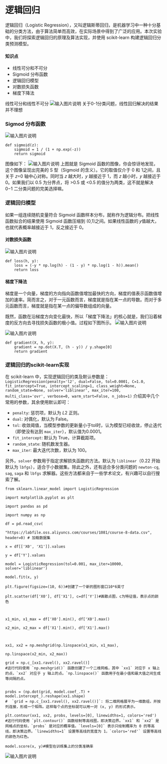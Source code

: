 # 逻辑回归

逻辑回归（Logistic Regression），又叫逻辑斯蒂回归，是机器学习中一种十分基础的分类方法，由于算法简单而高效，在实际场景中得到了广泛的应用。本次实验中，我们将探索逻辑回归的原理及算法实现，并使用 scikit-learn 构建逻辑回归分类预测模型。
#### 知识点

-   线性可分和不可分
-   Sigmoid 分布函数
-   逻辑回归模型
-   对数损失函数
-   梯度下降法


线性可分和线性不可分
![输入图片说明](/imgs/2024-04-29/D2mhQ0UiafgCuBRJ.png)
关于0-1分类问题，线性回归解决的结果并不理想
### Sigmod 分布函数
![输入图片说明](/imgs/2024-04-29/WtcHb7rYG2RjqnvB.png)
```
def sigmoid(z): 
	sigmoid = 1 / (1 + np.exp(-z)) 
	return sigmoid
```
图像如下：
![输入图片说明](/imgs/2024-04-29/UZJISGkd2jWNzPJ7.png)
上图就是 Sigmoid 函数的图像，你会惊讶地发现，这个图像呈现出完美的 S 型（Sigmoid 的含义）。它的取值仅介于 0 和 1之间，且关于 𝑧=0 轴中心对称。同时当 𝑧 越大时，𝑦 越接近于 1，而 𝑧 越小时，𝑦 越接近于 0。如果我们以 0.5 为分界点，将 >0.5 或 <0.5 的值分为两类，这不就是解决 0−1 二分类问题的完美选择嘛。
### 逻辑回归模型
如果一组连续随机变量符合 Sigmoid 函数样本分布，就称作为逻辑分布。把线性函数拟合的结果使用 Sigmoid 函数压缩到 (0,1)之间。如果线性函数的 𝑦值越大，也就代表概率越接近于 1，反之接近于 0。
#### 对数损失函数
![输入图片说明](/imgs/2024-04-29/yms9QSUZc3XhbYcn.png)
```
def loss(h, y): 
	loss = (-y * np.log(h) - (1 - y) * np.log(1 - h)).mean() 
	return loss
```
#### 梯度下降法
梯度是一个向量，梯度的方向指向函数值增加最快的方向，梯度的值表示函数值增加的速率。简而言之，对于一元函数而言，梯度就是指在某一点的导数。而对于多元函数而言，梯度就是指在某一点的偏导数组成的向量。

既然，函数在沿梯度方向变化最快，所以「梯度下降法」的核心就是，我们沿着梯度的反方向去寻找损失函数的极小值。过程如下图所示。
![输入图片说明](/imgs/2024-04-29/D2q6G3KHTq5WuhVF.png)

![输入图片说明](/imgs/2024-04-29/AQ1mRoaFy30DGmlf.png)
```
def gradient(X, h, y): 
	gradient = np.dot(X.T, (h - y)) / y.shape[0] 
	return gradient
```

### 逻辑回归的scikit-learn实现
在 scikit-learn 中，实现逻辑回归的类及默认参数是：
`LogisticRegression(penalty='l2', dual=False, tol=0.0001, C=1.0, fit_intercept=True, intercept_scaling=1, class_weight=None, random_state=None, solver='liblinear', max_iter=100, multi_class='ovr', verbose=0, warm_start=False, n_jobs=1)`
介绍其中几个常用的参数，其余使用默认即可：
-   `penalty`: 惩罚项，默认为 𝐿2 正则。
-   `dual`: 对偶化，默认为 False。
-   `tol`: 收敛阈值，当模型参数的更新量小于tol时，认为模型已经收敛，停止迭代（即使没有达到 `max_iter`），默认值为0.0001。
-   `fit_intercept`: 默认为 True，计算截距项。
-   `random_state`: 随机数发生器。
-   `max_iter`: 最大迭代次数，默认为 100。

另外，`solver` 参数用于指定求解损失函数的方法。默认为 `liblinear`（0.22 开始默认为 `lbfgs`），适合于小数据集。除此之外，还有适合多分类问题的 `newton-cg`, `sag`, `saga` 和 `lbfgs` 求解器。这些方法都来自于一些学术论文，有兴趣可以自行搜索了解。
```
from sklearn.linear_model import LogisticRegression

import matplotlib.pyplot as plt

import pandas as pd

import numpy as np

df = pd.read_csv(

"https://labfile.oss.aliyuncs.com/courses/1081/course-8-data.csv", header=0) # 加载数据集

x = df[['X0', 'X1']].values

y = df['Y'].values

model = LogisticRegression(tol=0.001, max_iter=10000, solver='liblinear')

model.fit(x, y)

plt.figure(figsize=(10, 6))#创建了一个新的图形窗口10*6英寸

plt.scatter(df['X0'], df['X1'], c=df['Y'])#画散点图，c为特征值，表示点的颜色

  

x1_min, x1_max = df['X0'].min(), df['X0'].max()

x2_min, x2_max = df['X1'].min(), df['X1'].max()

  

xx1, xx2 = np.meshgrid(np.linspace(x1_min, x1_max),

np.linspace(x2_min, x2_max))

grid = np.c_[xx1.ravel(), xx2.ravel()]
#这行代码使用 `np.meshgrid()` 函数创建了一个二维网格，其中 `xx1` 对应于 x 轴上的点，`xx2` 对应于 y 轴上的点。`np.linspace()` 函数用于在最小值和最大值之间生成等间隔的点。
  

probs = (np.dot(grid, model.coef_.T) + model.intercept_).reshape(xx1.shape)
#  `grid = np.c_[xx1.ravel(), xx2.ravel()]`: 将二维网格展平为一维数组，并按列连接，形成一个矩阵。这样每个点的坐标就可以用一对 (x, y) 的形式表示。

plt.contour(xx1, xx2, probs, levels=[0], linewidths=1, colors='red')
#这行代码使用 `plt.contour()` 函数绘制等高线图，即决策边界。`xx1` 和 `xx2` 是网格点的坐标，`probs` 是对应的概率值。`levels=[0]` 表示只绘制概率为 0 的等高线，即决策边界。`linewidths=1` 设置等高线的宽度为 1，`colors='red'` 设置等高线的颜色为红色。

model.score(x, y)#模型在训练集上的分类准确率
```
![输入图片说明](/imgs/2024-04-29/2RCGvfXrSMQ9C8Ja.png)
<!--stackedit_data:
eyJoaXN0b3J5IjpbMTczMzY0NTI2MywtMTYyNjc5MDA2MiwtMT
U0OTc4NjkyLC0xNTc0NDUzODEzLDQ0MDkwNTYxOV19
-->
